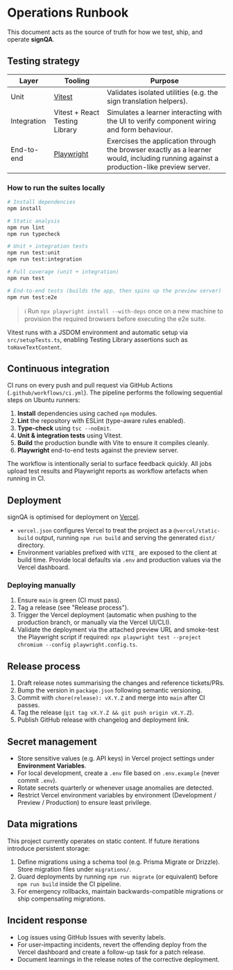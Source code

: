 # Operations Runbook

This document acts as the source of truth for how we test, ship, and operate **signQA**.

## Testing strategy

| Layer | Tooling | Purpose |
| ----- | ------- | ------- |
| Unit | [Vitest](https://vitest.dev/) | Validates isolated utilities (e.g. the sign translation helpers). |
| Integration | Vitest + React Testing Library | Simulates a learner interacting with the UI to verify component wiring and form behaviour. |
| End-to-end | [Playwright](https://playwright.dev/) | Exercises the application through the browser exactly as a learner would, including running against a production-like preview server. |

### How to run the suites locally

```bash
# Install dependencies
npm install

# Static analysis
npm run lint
npm run typecheck

# Unit + integration tests
npm run test:unit
npm run test:integration

# Full coverage (unit + integration)
npm run test

# End-to-end tests (builds the app, then spins up the preview server)
npm run test:e2e
```

> ℹ️ Run `npx playwright install --with-deps` once on a new machine to provision the required browsers before executing the e2e suite.

Vitest runs with a JSDOM environment and automatic setup via `src/setupTests.ts`, enabling Testing Library assertions such as `toHaveTextContent`.

## Continuous integration

CI runs on every push and pull request via GitHub Actions (`.github/workflows/ci.yml`). The pipeline performs the following sequential steps on Ubuntu runners:

1. **Install** dependencies using cached `npm` modules.
2. **Lint** the repository with ESLint (type-aware rules enabled).
3. **Type-check** using `tsc --noEmit`.
4. **Unit & integration tests** using Vitest.
5. **Build** the production bundle with Vite to ensure it compiles cleanly.
6. **Playwright** end-to-end tests against the preview server.

The workflow is intentionally serial to surface feedback quickly. All jobs upload test results and Playwright reports as workflow artefacts when running in CI.

## Deployment

signQA is optimised for deployment on [Vercel](https://vercel.com/).

- `vercel.json` configures Vercel to treat the project as a `@vercel/static-build` output, running `npm run build` and serving the generated `dist/` directory.
- Environment variables prefixed with `VITE_` are exposed to the client at build time. Provide local defaults via `.env` and production values via the Vercel dashboard.

### Deploying manually

1. Ensure `main` is green (CI must pass).
2. Tag a release (see "Release process").
3. Trigger the Vercel deployment (automatic when pushing to the production branch, or manually via the Vercel UI/CLI).
4. Validate the deployment via the attached preview URL and smoke-test the Playwright script if required: `npx playwright test --project chromium --config playwright.config.ts`.

## Release process

1. Draft release notes summarising the changes and reference tickets/PRs.
2. Bump the version in `package.json` following semantic versioning.
3. Commit with `chore(release): vX.Y.Z` and merge into `main` after CI passes.
4. Tag the release (`git tag vX.Y.Z && git push origin vX.Y.Z`).
5. Publish GitHub release with changelog and deployment link.

## Secret management

- Store sensitive values (e.g. API keys) in Vercel project settings under **Environment Variables**.
- For local development, create a `.env` file based on `.env.example` (never commit `.env`).
- Rotate secrets quarterly or whenever usage anomalies are detected.
- Restrict Vercel environment variables by environment (Development / Preview / Production) to ensure least privilege.

## Data migrations

This project currently operates on static content. If future iterations introduce persistent storage:

1. Define migrations using a schema tool (e.g. Prisma Migrate or Drizzle). Store migration files under `migrations/`.
2. Guard deployments by running `npm run migrate` (or equivalent) before `npm run build` inside the CI pipeline.
3. For emergency rollbacks, maintain backwards-compatible migrations or ship compensating migrations.

## Incident response

- Log issues using GitHub Issues with severity labels.
- For user-impacting incidents, revert the offending deploy from the Vercel dashboard and create a follow-up task for a patch release.
- Document learnings in the release notes of the corrective deployment.
